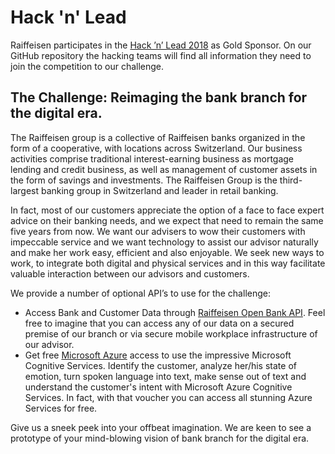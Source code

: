 # Hack 'n' Lead

Raiffeisen participates in the [Hack ’n’ Lead 2018](http://hackandlead.com/) as Gold Sponsor. On our GitHub repository the hacking teams will find all information they need to join the competition to our challenge.

## The Challenge: Reimaging the bank branch for the digital era.

The Raiffeisen group is a collective of Raiffeisen banks organized in the form of a cooperative, with locations across Switzerland. Our business activities comprise traditional interest-earning business as mortgage lending and credit business, as well as management of customer assets in the form of savings and investments. The Raiffeisen Group is the third-largest banking group in Switzerland and leader in retail banking.

In fact, most of our customers appreciate the option of a face to face expert advice on their banking needs, and we expect that need to remain the same five years from now. We want our advisers to wow their customers with impeccable service and we want technology to assist our advisor naturally and make her work easy, efficient and also enjoyable. We seek new ways to work, to integrate both digital and physical services and in this way facilitate valuable interaction between our advisors and customers. 

We provide a number of optional API’s to use for the challenge:
* Access Bank and Customer Data through [Raiffeisen Open Bank API](https://api-syt.raiffeisen.ch/openbank/v1/swagger-ui.html). Feel free to imagine that you can access any of our data on a secured premise of our branch or via secure mobile workplace infrastructure of our advisor. 
* Get free [Microsoft Azure](https://azure.microsoft.com/) access to use the impressive Microsoft Cognitive Services. Identify the customer, analyze her/his state of emotion, turn spoken language into text, make sense out of text and understand the customer's intent with Microsoft Azure Cognitive Services. In fact, with that voucher you can access all stunning Azure Services for free.

Give us a sneek peek into your offbeat imagination. We are keen to see a prototype of your mind-blowing vision of bank branch for the digital era.
